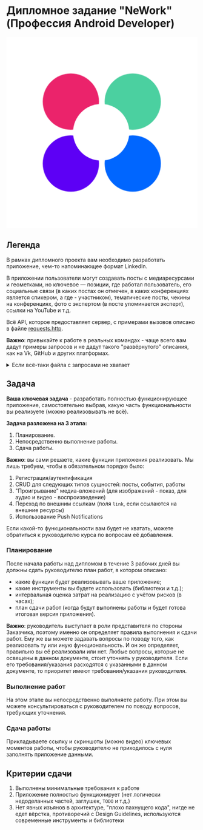 # Дипломное задание "NeWork" (Профессия Android Developer)

![](pic/logo.png)

## Легенда

В рамках дипломного проекта вам необходимо разработать приложение, чем-то напоминающее формат LinkedIn.

В приложении пользователи могут создавать посты с медиаресурсами и геометками, но ключевое — позиции, где работал пользователь, его социальные связи (в каких постах он отмечен, в каких конференциях является спикером, а где - участником), тематические посты, чекины на конференциях, фото с экспертом (в посте упоминается эксперт), ссылки на YouTube и т.д.

Всё API, которое предоставляет сервер, с примерами вызовов описано в файле [requests.http](server/src/test/resources/requests.http).

**Важно**: привыкайте к работе в реальных командах - чаще всего вам дадут примеры запросов и не дадут такого "развёрнутого" описания, как на Vk, GitHub и других платформах.

<details>
<summary>Если всё-таки файла с запросами не хватает</summary>

Основная идея: есть посты, события и пользователи (вместе с их работами).

Ключевое - пользователи. Получая список пользователей (мы для простоты сделали это одним запросом), вы можете затем его отображать на любые поля, в которых фигурируют id пользователей:
* упоминания
* "лайкеры"
* спикеры 
* участники

А далее - обычный CRUD:
* общая лента постов (`/api/posts`), из которой по id автора можно перейти на его стену (`/api/{authorId}/wall`), а оттуда на его "работы" (`/api/{userId}/jobs`)
* лента событий (`/api/events`)

Ключевое: не поленитесь, почитайте как обрабатывать ссылки в приложении, чтобы можно было кликая по ссылке переходить в ваше же приложение на определённый фрагмент.

И помните: в случае возникновения вопросов, вы всегда их можете задать в канале Slack.
</details>

## Задача

**Ваша ключевая задача** - разработать полностью функционирующее приложение, самостоятельно выбрав, какую часть функциональности вы реализуете (можно реализовывать не всё).

**Задача разложена на 3 этапа:**
1. Планирование.
2. Непосредственно выполнение работы.
3. Сдача работы.

**Важно**: вы сами решаете, какие функции приложения реализовать. Мы лишь требуем, чтобы в обязательном порядке было:
1. Регистрация/аутентификация
1. CRUD для следующих типов сущностей: посты, события, работы
1. "Проигрывание" медиа-вложений (для изображений - показ, для аудио и видео - воспроизведение)
1. Переход по внешним ссылкам (поля `link`, если ссылаются на внешние ресурсы)   
1. Использование Push Notifications

Если какой-то функциональности вам будет не хватать, можете обратиться к руководителю курса по вопросам её добавления.

### Планирование

После начала работы над дипломом в течение 3 рабочих дней вы должны сдать руководителю план работ, в котором описано:

* какие функции будет реализовывать ваше приложение;
* какие инструменты вы будете использовать (библиотеки и т.д.);
* интервальная оценка затрат на реализацию с учётом рисков (в часах);
* план сдачи работ (когда будут выполнены работы и будет готова итоговая версия приложения).

**Важно**: руководитель выступает в роли представителя по стороны Заказчика, поэтому именно он определяет правила выполнения и сдачи работ. Ему же вы можете задавать вопросы по поводу того, как реализовать ту или иную функциональность. И он же определяет, правильно вы её реализовали или нет. Любые вопросы, которые не освещены в данном документе, стоит уточнять у руководителя. Если его требования/указания расходятся с указанными в данном документе, то приоритет имеют требования/указания руководителя.

### Выполнение работ

На этом этапе вы непосредственно выполняете работу. При этом вы можете консультироваться с руководителем по поводу вопросов, требующих уточнения.

### Сдача работы

Прикладываете ссылку и скриншоты (можно видео) ключевых моментов работы, чтобы руководителю не приходилось с нуля заполнять приложение данными.

## Критерии сдачи

1. Выполнены минимальные требования к работе
1. Приложение полностью функционирует (нет логически недоделанных частей, заглушек, `TODO` и т.д.) 
1. Нет явных изъянов в архитектуре, "плохо пахнущего кода", нигде не едет вёрстка, противоречий с Design Guidelines, используются современные инструменты и библиотеки
